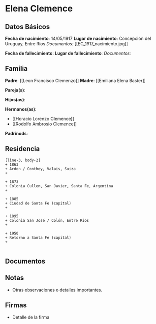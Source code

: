 # Elena Clemence

## Datos Básicos

**Fecha de nacimiento**: 14/05/1917
**Lugar de nacimiento**: Concepción del Uruguay, Entre Rios
*Documentos:* [[EC_1917_nacimiento.jpg]]

**Fecha de fallecimiento**: 
**Lugar de fallecimiento**:
*Documentos:*

## Familia

**Padre**: [[Leon Francisco Clemenzo]]
**Madre**: [[Emiliana Elena Baster]]

**Pareja(s)**: 

**Hijos(as)**: 

**Hermanos(as)**:
- [[Horacio Lorenzo Clemence]]
- [[Rodolfo Ambrosio Clemence]]

**Padrinods**:

## Residencia

```timeline
[line-3, body-2]
+ 1863
+ Ardon / Conthey, Valais, Suiza
+ 

+ 1873 
+ Colonia Cullen, San Javier, Santa Fe, Argentina
+
  
+ 1885
+ Ciudad de Santa Fe (capital)
+ 
  
+ 1895
+ Colonia San José / Colón, Entre Ríos
+ 
  
+ 1950
+ Retorno a Santa Fe (capital)
+
    
```

## Documentos


## Notas
- Otras observaciones o detalles importantes.

## Firmas
- Detalle de la firma